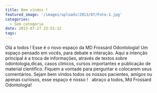 ```yaml
---
title: Bem vindos !
featured_image: '/images/uploads/2013/07/Foto-1.jpg'
categories:
  - Sem categoria
date: 2013-07-27 23:51:12
tags:
---
```


Olá a todos ! Esse é o novo espaço da MD Frossard Odontologia! Um espaço pensado em vocês, para debate e interação. Aqui a intenção principal é a troca de informações, através de textos sobre odontologia,dicas, casos clínicos, cursos importantes e publicação de material científico. Fiquem a vontade para perguntar e colocarem seus comentários. Sejam bem vindos todos os nossos pacientes, amigos ou apenas curiosos, esse espaço é nosso !   abraço a todos, Md Frossard Odontologia!